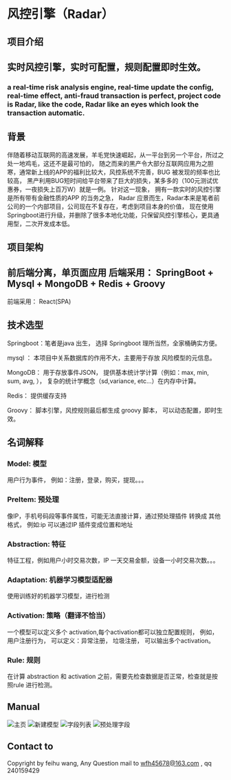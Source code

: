 # 风控引擎（Radar）
## 项目介绍
## 实时风控引擎，实时可配置，规则配置即时生效。
### a real-time risk analysis engine, real-time update the config, real-time effect, anti-fraud transaction  is perfect, project code  is Radar, like the code, Radar like an eyes which look the transaction automatic. 

## 背景
  伴随着移动互联网的高速发展，羊毛党快速崛起，从一平台到另一个平台，所过之处一地鸡毛，这还不是最可怕的，
  随之而来的黑产令大部分互联网应用为之胆寒，通常新上线的APP的福利比较大，风控系统不完善，BUG 被发现的频率也比较高，
  黑产利用BUG短时间给平台带来了巨大的损失，某多多的（100元测试优惠券，一夜损失上百万W）就是一例。 
  针对这一现象， 拥有一款实时的风控引擎是所有带有金融性质的APP 的当务之急，
  Radar 应景而生，Radar本来是笔者前公司的一个内部项目，公司现在不复存在，考虑到项目本身的价值，
  现在使用Springboot进行升级，并删除了很多本地化功能，只保留风控引擎核心，更具通用型，二次开发成本低。

## 项目架构
前后端分离，单页面应用
后端采用： SpringBoot + Mysql +  MongoDB + Redis + Groovy 
---
前端采用： React(SPA) 

## 技术选型
Springboot：笔者是java 出生， 选择 Springboot 理所当然，全家桶确实方便。

mysql ： 本项目中关系数据库的作用不大，主要用于存放 风险模型的元信息。

MongoDB： 用于存放事件JSON， 提供基本统计学计算（例如：max, min, sum, avg, ），
复杂的统计学概念（sd,variance, etc...）在内存中计算。

Redis： 提供缓存支持

Groovy： 脚本引擎，风控规则最后都生成 groovy 脚本， 可以动态配置，即时生效。

## 名词解释
### Model: 模型
 用户行为事件， 例如：注册，登录，购买，提现。。。
### PreItem: 预处理 
 像IP，手机号码段等事件属性，可能无法直接计算，通过预处理插件 转换成 其他格式，
  例如:ip 可以通过IP 插件变成位置和地址
### Abstraction: 特征
特征工程，例如用户小时交易次数，IP 一天交易金额，设备一小时交易次数。。。
### Adaptation: 机器学习模型适配器
 使用训练好的机器学习模型，进行检测
### Activation: 策略（翻译不恰当）
一个模型可以定义多个 activation,每个activation都可以独立配置规则，
例如，用户注册行为， 可以定义：异常注册， 垃圾注册， 可以输出多个activation。
### Rule: 规则
在计算 abstraction 和 activation 之前，需要先检查数据是否正常，检查就是按照rule 进行检测。

## Manual
![主页](https://github.com/wfh45678/radar/blob/master/resources/images/01.png)
![新建模型](https://github.com/wfh45678/radar/blob/master/resources/images/02.png)
![字段列表](https://github.com/wfh45678/radar/blob/master/resources/images/03.png)
![预处理字段](https://github.com/wfh45678/radar/blob/master/resources/images/04.png)
## Contact to
Copyright by feihu wang,
Any Question mail to wfh45678@163.com , qq 240159429 